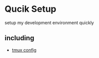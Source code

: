 # Qucik Setup

setup my development environment quickly

## including

+ [tmux config](https://github.com/gpakosz/.tmux)


